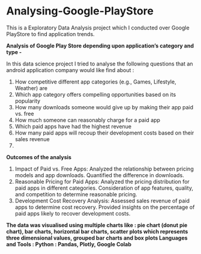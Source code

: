 # Analysing-Google-PlayStore
This is a Exploratory Data Analysis project which I conducted over Google PlayStore to find application trends.

**Analysis of Google Play Store depending upon application’s category and type -**

In this data science project I tried to analyse the following questions that an android application company would like find about :
1. How competitive different app categories (e.g., Games, Lifestyle, Weather) are
2. Which app category offers compelling opportunities based on its popularity
3. How many downloads someone would give up by making their app paid vs. free
4. How much someone can reasonably charge for a paid app
5. Which paid apps have had the highest revenue
6. How many paid apps will recoup their development costs based on their sales revenue
7. <br>
**Outcomes of the analysis**
<br>
1. Impact of Paid vs. Free Apps: Analyzed the relationship between pricing models and app downloads. Quantified the difference in downloads.
2. Reasonable Pricing for Paid Apps: Analyzed the pricing distribution for paid apps in different categories. Consideration of app features, quality, and competition to determine reasonable pricing.
3. Development Cost Recovery Analysis: Assessed sales revenue of paid apps to determine cost recovery. Provided insights on the percentage of paid apps likely to recover development costs.

**The data was visualised using multiple charts like : pie chart (donut pie chart), bar charts, horizontal bar charts, scatter plots which represents three dimensional values, grouped bar charts and box plots
Languages and Tools : Python : Pandas, Plotly, Google Colab**


